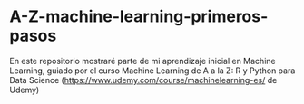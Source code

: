 # A-Z-machine-learning-primeros-pasos
En este repositorio mostraré parte de mi aprendizaje inicial en Machine Learning, guiado por el curso Machine Learning de A a la Z: R y Python para Data Science (https://www.udemy.com/course/machinelearning-es/ de Udemy)
